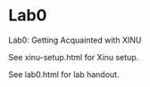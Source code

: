 # Lab0
Lab0: Getting Acquainted with XINU

See xinu-setup.html for Xinu setup.

See lab0.html for lab handout.
